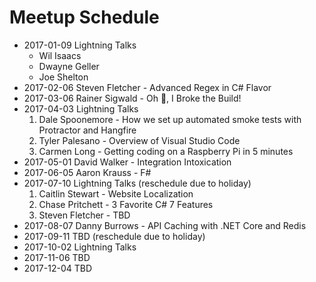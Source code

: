 # Meetup Schedule

* 2017-01-09 Lightning Talks
    * Wil Isaacs
    * Dwayne Geller
    * Joe Shelton
* 2017-02-06 Steven Fletcher - Advanced Regex in C# Flavor
* 2017-03-06 Rainer Sigwald - Oh :poop:, I Broke the Build!
* 2017-04-03 Lightning Talks
    1. Dale Spoonemore - How we set up automated smoke tests with Protractor and Hangfire
    2. Tyler Palesano - Overview of Visual Studio Code
    3. Carmen Long - Getting coding on a Raspberry Pi in 5 minutes
* 2017-05-01 David Walker - Integration Intoxication
* 2017-06-05 Aaron Krauss - F#
* 2017-07-10 Lightning Talks (reschedule due to holiday)
    1. Caitlin Stewart - Website Localization
    2. Chase Pritchett - 3 Favorite C# 7 Features
    3. Steven Fletcher - TBD
* 2017-08-07 Danny Burrows - API Caching with .NET Core and Redis
* 2017-09-11 TBD (reschedule due to holiday)
* 2017-10-02 Lightning Talks
* 2017-11-06 TBD
* 2017-12-04 TBD
